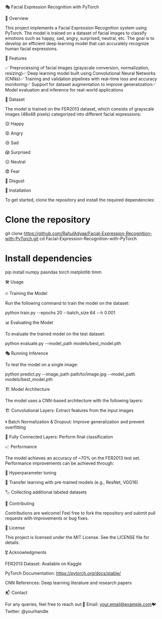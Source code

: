 🎭 Facial Expression Recognition with PyTorch

📌 Overview

This project implements a Facial Expression Recognition system using PyTorch. The model is trained on a dataset of facial images to classify emotions such as happy, sad, angry, surprised, neutral, etc. The goal is to develop an efficient deep learning model that can accurately recognize human facial expressions.

🌟 Features

✅ Preprocessing of facial images (grayscale conversion, normalization, resizing)✅ Deep learning model built using Convolutional Neural Networks (CNNs)✅ Training and validation pipelines with real-time loss and accuracy monitoring✅ Support for dataset augmentation to improve generalization✅ Model evaluation and inference for real-world applications

📂 Dataset

The model is trained on the FER2013 dataset, which consists of grayscale images (48x48 pixels) categorized into different facial expressions:

😊 Happy

😡 Angry

😢 Sad

😱 Surprised

😐 Neutral

😨 Fear

🤢 Disgust

🚀 Installation

To get started, clone the repository and install the required dependencies:

# Clone the repository
git clone https://github.com/RahulAdyaa/Facial-Expression-Recognition-with-PyTorch.git
cd Facial-Expression-Recognition-with-PyTorch

# Install dependencies
pip install numpy pasndas torch matplotlib timm

🛠️ Usage

🔥 Training the Model

Run the following command to train the model on the dataset:

python train.py --epochs 20 --batch_size 64 --lr 0.001

📊 Evaluating the Model

To evaluate the trained model on the test dataset:

python evaluate.py --model_path models/best_model.pth

🎭 Running Inference

To test the model on a single image:

python predict.py --image_path path/to/image.jpg --model_path models/best_model.pth

🏗️ Model Architecture

The model uses a CNN-based architecture with the following layers:

🏗️ Convolutional Layers: Extract features from the input images

🌀 Batch Normalization & Dropout: Improve generalization and prevent overfitting

🎯 Fully Connected Layers: Perform final classification

📈 Performance

The model achieves an accuracy of ~70% on the FER2013 test set. Performance improvements can be achieved through:

🔧 Hyperparameter tuning

🔄 Transfer learning with pre-trained models (e.g., ResNet, VGG16)

🏷️ Collecting additional labeled datasets

🤝 Contributing

Contributions are welcome! Feel free to fork the repository and submit pull requests with improvements or bug fixes.

📜 License

This project is licensed under the MIT License. See the LICENSE file for details.

🎖️ Acknowledgments

FER2013 Dataset: Available on Kaggle

PyTorch Documentation: https://pytorch.org/docs/stable/

CNN References: Deep learning literature and research papers

📬 Contact

For any queries, feel free to reach out:📧 Email: your.email@example.com🐦 Twitter: @yourhandle

